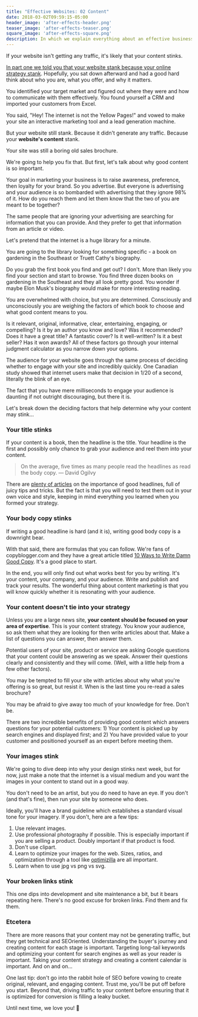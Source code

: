 ```yaml
---
title: "Effective Websites: 02 Content"
date: 2018-03-02T09:59:15-05:00
header_image: 'after-effects-header.png'
teaser_image: 'after-effects-teaser.png'
square_image: 'after-effects-square.png'
description: In which we explain everything about an effective business website. Part 2 of 5.
---
```


If your website isn't getting any traffic, it's likely that your content stinks.

[In part one we told you that your website stank because your online strategy stank](/blog/effective-website-01-strategy/). Hopefully, you sat down afterward and had a good hard think about who you are, what you offer, and why it matters.

You identified your target market and figured out where they were and how to communicate with them effectively. You found yourself a CRM and imported your customers from Excel.

You said, "Hey! The internet is not the Yellow Pages!" and vowed to make your site an interactive marketing tool and a lead generation machine.

But your website still stank. Because it didn't generate any traffic. Because your <strong>website's content</strong> stank.

Your site was still a boring old sales brochure.

We're going to help you fix that. But first, let's talk about why good content is so important.

Your goal in marketing your business is to raise awareness, preference, then loyalty for your brand. So you advertise. But everyone is advertising and your audience is so bombarded with advertising that they ignore 98% of it. How do you reach them and let them know that the two of you are meant to be together?

The same people that are ignoring your advertising are searching for information that you can provide. And they prefer to get that information from an article or video.

Let's pretend that the internet is a huge library for a minute.

You are going to the library looking for something specific  -  a book on gardening in the Southeast or Truett Cathy's biography.

Do you grab the first book you find and get out? I don't. More than likely you find your section and start to browse. You find three dozen books on gardening in the Southeast and they all look pretty good. You wonder if maybe Elon Musk's biography would make for more interesting reading.

You are overwhelmed with choice, but you are determined. Consciously and unconsciously you are weighing the factors of which book to choose and what good content means to you.

Is it relevant, original, informative, clear, entertaining, engaging, or compelling? Is it by an author you know and love? Was it recommended? Does it have a great title? A fantastic cover? Is it well-written? Is it a best seller? Has it won awards?  All of these factors go through your internal judgment calculator as you narrow down your options.

The audience for your website goes through the same process of deciding whether to engage with your site and incredibly quickly. One Canadian study showed that internet users make that decision in 1/20 of a second, literally the blink of an eye.

The fact that you have mere milliseconds to engage your audience is daunting if not outright discouraging, but there it is.

Let's break down the deciding factors that help determine why your content may stink...

### Your title stinks

If your content is a book, then the headline is the title. Your headline is the first and possibly only chance to grab your audience and reel them into your content.

> On the average, five times as many people read the headlines as read the body copy.  &mdash;  David Ogilvy

There are [plenty of articles](http://lmgtfy.com/?q=writing+good+headlines) on the importance of good headlines, full of juicy tips and tricks. But the fact is that you will need to test them out in your own voice and style, keeping in mind everything you learned when you formed your strategy.

### Your body copy stinks

If writing a good headline is hard (and it is), writing good body copy is a downright bear.

With that said, there are formulas that you can follow. We're fans of copyblogger.com and they have a great article titled [10 Ways to Write Damn Good Copy](http://www.copyblogger.com/good-copywriting/). It's a good place to start.

In the end, you will only find out what works best for you by writing. It's your content, your company, and your audience. Write and publish and track your results. The wonderful thing about content marketing is that you will know quickly whether it is resonating with your audience.

### Your content doesn't tie into your strategy

Unless you are a large news site, <strong>your content should be focused on your area of expertise</strong>. This is your content strategy. You know your audience, so ask them what they are looking for then write articles about that. Make a list of questions you can answer, then answer them.

Potential users of your site, product or service are asking Google questions that your content could be answering as we speak. Answer their questions clearly and consistently and they will come. (Well, with a little help from a few other factors).

You may be tempted to fill your site with articles about why what you're offering is so great, but resist it. When is the last time you re-read a sales brochure?

You may be afraid to give away too much of your knowledge for free. Don't be.

There are two incredible benefits of providing good content which answers questions for your potential customers: 1) Your content is picked up by search engines and displayed first; and 2) You have provided value to your customer and positioned yourself as an expert before meeting them.

### Your images stink

We're going to dive deep into why your design stinks next week, but for now, just make a note that the internet is a visual medium and you want the images in your content to stand out in a good way.

You don't need to be an artist, but you do need to have an eye. If you don't (and that's fine), then run your site by someone who does.

Ideally, you'll have a brand guideline which establishes a standard visual tone for your imagery. If you don't, here are a few tips:

1. Use relevant images.
2. Use professional photography if possible. This is especially important if you are selling a product. Doubly important if that product is food.
3. Don't use clipart.
4. Learn to optimize your images for the web. Sizes, ratios, and optimization through a tool like [optimizilla](http://optimizilla.com) are all important.
5. Learn when to use jpg vs png vs svg.

### Your broken links stink

This one dips into development and site maintenance a bit, but it bears repeating here. There's no good excuse for broken links. Find them and fix them.

### Etcetera

There are more reasons that your content may not be generating traffic, but they get technical and SEOriented. Understanding the buyer's journey and creating content for each stage is important. Targeting long-tail keywords and optimizing your content for search engines as well as your reader is important. Taking your content strategy and creating a content calendar is important. And on and on...

One last tip: don't go into the rabbit hole of SEO before vowing to create original, relevant, and engaging content. Trust me, you'll be put off before you start. Beyond that, driving traffic to your content before ensuring that it is optimized for conversion is filling a leaky bucket.

Until next time, we love you! &#128140;
